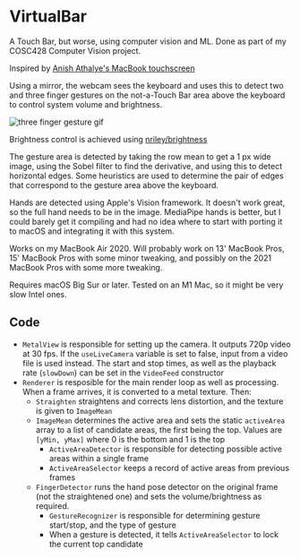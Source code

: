 #  VirtualBar

A Touch Bar, but worse, using computer vision and ML. Done as part of my COSC428 Computer Vision project.

Inspired by [Anish Athalye's MacBook touchscreen](https://www.anishathalye.com/2018/04/03/macbook-touchscreen/)

Using a mirror, the webcam sees the keyboard and uses this to detect two and three finger gestures
on the not-a-Touch Bar area above the keyboard to control system volume and brightness.

![three finger gesture gif](./img/three_finger.gif)

Brightness control is achieved using [nriley/brightness](https://github.com/nriley/brightness)

The gesture area is detected by taking the row mean to get a 1 px wide image, using the Sobel filter
to find the derivative, and using this to detect horizontal edges. Some heuristics are used to
determine the pair of edges that correspond to the gesture area above the keyboard.

Hands are detected using Apple's Vision framework. It doesn't work great, so the full hand needs to
be in the image. MediaPipe hands is better, but I could barely get it compiling and had no idea where
to start with porting it to macOS and integrating it with this system.

Works on my MacBook Air 2020. Will probably work on 13' MacBook Pros, 15' MacBook Pros with some
minor tweaking, and possibly on the 2021 MacBook Pros with some more tweaking.

Requires macOS Big Sur or later. Tested on an M1 Mac, so it might be very slow Intel ones.

## Code

- `MetalView` is responsible for setting up the camera. It outputs 720p video at 30 fps. If the
  `useLiveCamera` variable is set to false, input from a video file is used instead. The start
   and stop times, as well as the playback rate (`slowDown`) can be set in the `VideoFeed`
   constructor
- `Renderer` is resposible for the main render loop as well as processing. When a frame arrives,
   it is converted to a metal texture. Then:
   - `Straighten` straightens and corrects lens distortion, and the texture is given to `ImageMean`
   - `ImageMean` determines the active area and sets the static `activeArea` array to a list of
      candidate areas, the first being the top. Values are `[yMin, yMax]` where 0 is the bottom and
      1 is the top
      - `ActiveAreaDetector` is responsible for detecting possible active areas within a single frame 
      - `ActiveAreaSelector` keeps a record of active areas from previous frames
   - `FingerDetector` runs the hand pose detector on the original frame (not the straightened one)
      and sets the volume/brightness as required.
      - `GestureRecognizer` is responsible for determining gesture start/stop, and the type of gesture
      - When a gesture is detected, it tells `ActiveAreaSelector` to lock the current top candidate
